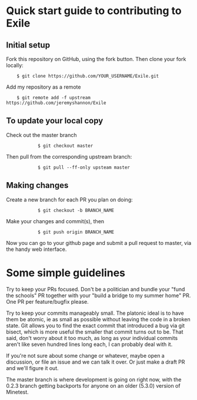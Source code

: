 # Quick start guide to contributing to Exile

## Initial setup
 Fork this repository on GitHub, using the fork button.
 Then clone your fork locally:

        $ git clone https://github.com/YOUR_USERNAME/Exile.git

 Add my repository as a remote

        $ git remote add -f upstream https://github.com/jeremyshannon/Exile

## To update your local copy
 Check out the master branch

                $ git checkout master
 Then pull from the corresponding upstream branch:

                $ git pull --ff-only upsteam master

## Making changes
 Create a new branch for each PR you plan on doing:

                $ git checkout -b BRANCH_NAME
 Make your changes and commit(s), then

                $ git push origin BRANCH_NAME

 Now you can go to your github page and submit a pull request to master, via the handy web interface.

# Some simple guidelines

 Try to keep your PRs focused. Don't be a politician and bundle your "fund the schools" PR together with your "build a bridge to my summer home" PR. One PR per feature/bugfix please.

 Try to keep your commits manageably small. The platonic ideal is to have them be atomic, ie as small as possible without leaving the code in a broken state. Git allows you to find the exact commit that introduced a bug via git bisect, which is more useful the smaller that commit turns out to be.
 That said, don't worry about it too much, as long as your individual commits aren't like seven hundred lines long each, I can probably deal with it.

 If you're not sure about some change or whatever, maybe open a discussion, or file an issue and we can talk it over. Or just make a draft PR and we'll figure it out.

 The master branch is where development is going on right now, with the 0.2.3 branch getting backports for anyone on an older (5.3.0) version of Minetest.
